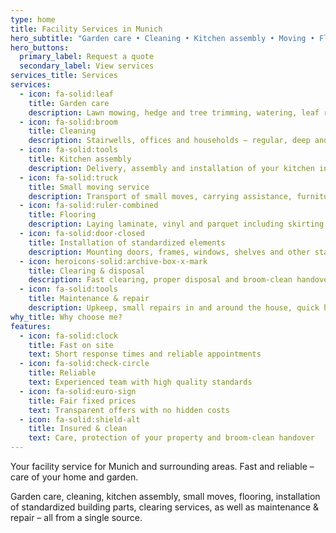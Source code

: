 ```yaml
---
type: home
title: Facility Services in Munich
hero_subtitle: "Garden care • Cleaning • Kitchen assembly • Moving • Flooring • Repair"
hero_buttons:
  primary_label: Request a quote
  secondary_label: View services
services_title: Services
services:
  - icon: fa-solid:leaf
    title: Garden care
    description: Lawn mowing, hedge and tree trimming, watering, leaf removal and green waste disposal.
  - icon: fa-solid:broom
    title: Cleaning
    description: Stairwells, offices and households – regular, deep and window cleaning.
  - icon: fa-solid:tools
    title: Kitchen assembly
    description: Delivery, assembly and installation of your kitchen including alignment and fine-tuning.
  - icon: fa-solid:truck
    title: Small moving service
    description: Transport of small moves, carrying assistance, furniture disassembly/assembly and safe packing.
  - icon: fa-solid:ruler-combined
    title: Flooring
    description: Laying laminate, vinyl and parquet including skirting boards and subfloor preparation.
  - icon: fa-solid:door-closed
    title: Installation of standardized elements
    description: Mounting doors, frames, windows, shelves and other standardized elements.
  - icon: heroicons-solid:archive-box-x-mark
    title: Clearing & disposal
    description: Fast clearing, proper disposal and broom-clean handover.
  - icon: fa-solid:tools
    title: Maintenance & repair
    description: Upkeep, small repairs in and around the house, quick help with defects.
why_title: Why choose me?
features:
  - icon: fa-solid:clock
    title: Fast on site
    text: Short response times and reliable appointments
  - icon: fa-solid:check-circle
    title: Reliable
    text: Experienced team with high quality standards
  - icon: fa-solid:euro-sign
    title: Fair fixed prices
    text: Transparent offers with no hidden costs
  - icon: fa-solid:shield-alt
    title: Insured & clean
    text: Care, protection of your property and broom-clean handover
---
```


Your facility service for Munich and surrounding areas. Fast and reliable – care of your home and garden.

Garden care, cleaning, kitchen assembly, small moves, flooring, installation of standardized building parts, clearing services, as well as maintenance & repair – all from a single source.
